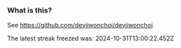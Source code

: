 
### What is this?

See https://github.com/devjiwonchoi/devjiwonchoi

The latest streak freezed was: 2024-10-31T13:00:22.452Z
